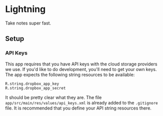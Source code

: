 # Lightning
Take notes super fast.

## Setup

### API Keys
This app requires that you have API keys with the cloud storage providers we use. If you'd like to do development,
you'll need to get your own keys. The app expects the following string resources to be available:

```
R.string.dropbox_app_key
R.string.dropbox_app_secret
```

It should be pretty clear what they are. The file ```app/src/main/res/values/api_keys.xml``` is already added to the
```.gitignore``` file. It is recommended that you define your API string resources there.